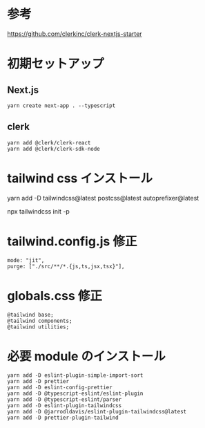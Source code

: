 # 参考

https://github.com/clerkinc/clerk-nextjs-starter

# 初期セットアップ

## Next.js

```
yarn create next-app . --typescript
```

## clerk

```
yarn add @clerk/clerk-react
yarn add @clerk/clerk-sdk-node
```

# tailwind css インストール

yarn add -D tailwindcss@latest postcss@latest autoprefixer@latest

npx tailwindcss init -p

# tailwind.config.js 修正

```
mode: "jit",
purge: ["./src/**/*.{js,ts,jsx,tsx}"],
```

# globals.css 修正

```
@tailwind base;
@tailwind components;
@tailwind utilities;
```

# 必要 module のインストール

```
yarn add -D eslint-plugin-simple-import-sort
yarn add -D prettier
yarn add -D eslint-config-prettier
yarn add -D @typescript-eslint/eslint-plugin
yarn add -D @typescript-eslint/parser
yarn add -D eslint-plugin-tailwindcss
yarn add -D @jarrodldavis/eslint-plugin-tailwindcss@latest
yarn add -D prettier-plugin-tailwind
```
